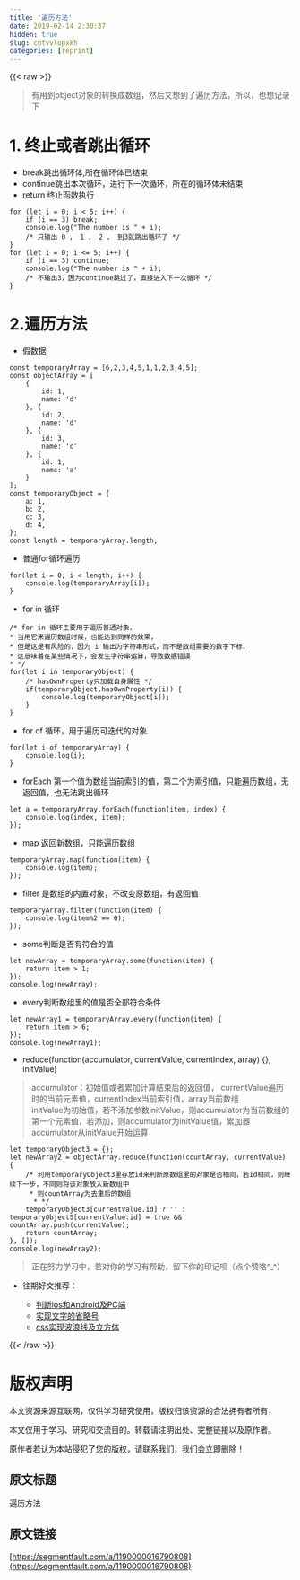 ```yaml
---
title: '遍历方法' 
date: 2019-02-14 2:30:37
hidden: true
slug: cntvvlopxkh
categories: [reprint]
---
```


{{< raw >}}

                    
<blockquote>有用到object对象的转换成数组，然后又想到了遍历方法，所以，也想记录下</blockquote>
<h1 id="articleHeader0">1. 终止或者跳出循环</h1>
<ul>
<li>break跳出循环体,所在循环体已结束</li>
<li>continue跳出本次循环，进行下一次循环，所在的循环体未结束</li>
<li>return 终止函数执行</li>
</ul>
<div class="widget-codetool" style="display:none;">
      <div class="widget-codetool--inner">
      <span class="selectCode code-tool" data-toggle="tooltip" data-placement="top" title="" data-original-title="全选"></span>
      <span type="button" class="copyCode code-tool" data-toggle="tooltip" data-placement="top" data-clipboard-text="for (let i = 0; i < 5; i++) {
    if (i == 3) break;
    console.log(&quot;The number is &quot; + i);
    /* 只输出 0 ， 1 ， 2 ， 到3就跳出循环了 */
}
for (let i = 0; i <= 5; i++) {
    if (i == 3) continue;
    console.log(&quot;The number is &quot; + i);
    /* 不输出3，因为continue跳过了，直接进入下一次循环 */
}" title="" data-original-title="复制"></span>
      <span type="button" class="saveToNote code-tool" data-toggle="tooltip" data-placement="top" title="" data-original-title="放进笔记"></span>
      </div>
      </div><pre class="hljs gauss"><code><span class="hljs-keyword">for</span> (<span class="hljs-keyword">let</span> i = <span class="hljs-number">0</span>; i &lt; <span class="hljs-number">5</span>; i++) {
    <span class="hljs-keyword">if</span> (i == <span class="hljs-number">3</span>) <span class="hljs-keyword">break</span>;
    console.<span class="hljs-built_in">log</span>(<span class="hljs-string">"The number is "</span> + i);
    <span class="hljs-comment">/* 只输出 0 ， 1 ， 2 ， 到3就跳出循环了 */</span>
}
<span class="hljs-keyword">for</span> (<span class="hljs-keyword">let</span> i = <span class="hljs-number">0</span>; i &lt;= <span class="hljs-number">5</span>; i++) {
    <span class="hljs-keyword">if</span> (i == <span class="hljs-number">3</span>) <span class="hljs-keyword">continue</span>;
    console.<span class="hljs-built_in">log</span>(<span class="hljs-string">"The number is "</span> + i);
    <span class="hljs-comment">/* 不输出3，因为continue跳过了，直接进入下一次循环 */</span>
}</code></pre>
<h1 id="articleHeader1">2.遍历方法</h1>
<ul><li>假数据</li></ul>
<div class="widget-codetool" style="display:none;">
      <div class="widget-codetool--inner">
      <span class="selectCode code-tool" data-toggle="tooltip" data-placement="top" title="" data-original-title="全选"></span>
      <span type="button" class="copyCode code-tool" data-toggle="tooltip" data-placement="top" data-clipboard-text="const temporaryArray = [6,2,3,4,5,1,1,2,3,4,5];
const objectArray = [
    {
        id: 1,
        name: 'd'
    }, {
        id: 2,
        name: 'd'
    }, {
        id: 3,
        name: 'c'
    }, {
        id: 1,
        name: 'a'
    }
];
const temporaryObject = {
    a: 1,
    b: 2,
    c: 3,
    d: 4,
};
const length = temporaryArray.length;" title="" data-original-title="复制"></span>
      <span type="button" class="saveToNote code-tool" data-toggle="tooltip" data-placement="top" title="" data-original-title="放进笔记"></span>
      </div>
      </div><pre class="hljs dts"><code>const temporaryArray = [<span class="hljs-number">6</span>,<span class="hljs-number">2</span>,<span class="hljs-number">3</span>,<span class="hljs-number">4</span>,<span class="hljs-number">5</span>,<span class="hljs-number">1</span>,<span class="hljs-number">1</span>,<span class="hljs-number">2</span>,<span class="hljs-number">3</span>,<span class="hljs-number">4</span>,<span class="hljs-number">5</span>];
const objectArray = [
    {
<span class="hljs-symbol">        id:</span> <span class="hljs-number">1</span>,
<span class="hljs-symbol">        name:</span> <span class="hljs-string">'d'</span>
    }, {
<span class="hljs-symbol">        id:</span> <span class="hljs-number">2</span>,
<span class="hljs-symbol">        name:</span> <span class="hljs-string">'d'</span>
    }, {
<span class="hljs-symbol">        id:</span> <span class="hljs-number">3</span>,
<span class="hljs-symbol">        name:</span> <span class="hljs-string">'c'</span>
    }, {
<span class="hljs-symbol">        id:</span> <span class="hljs-number">1</span>,
<span class="hljs-symbol">        name:</span> <span class="hljs-string">'a'</span>
    }
];
const temporaryObject = {
<span class="hljs-symbol">    a:</span> <span class="hljs-number">1</span>,
<span class="hljs-symbol">    b:</span> <span class="hljs-number">2</span>,
<span class="hljs-symbol">    c:</span> <span class="hljs-number">3</span>,
<span class="hljs-symbol">    d:</span> <span class="hljs-number">4</span>,
};
const length = temporaryArray.length;</code></pre>
<ul><li>普通for循环遍历</li></ul>
<div class="widget-codetool" style="display:none;">
      <div class="widget-codetool--inner">
      <span class="selectCode code-tool" data-toggle="tooltip" data-placement="top" title="" data-original-title="全选"></span>
      <span type="button" class="copyCode code-tool" data-toggle="tooltip" data-placement="top" data-clipboard-text="for(let i = 0; i < length; i++) {
    console.log(temporaryArray[i]);
}" title="" data-original-title="复制"></span>
      <span type="button" class="saveToNote code-tool" data-toggle="tooltip" data-placement="top" title="" data-original-title="放进笔记"></span>
      </div>
      </div><pre class="hljs matlab"><code><span class="hljs-keyword">for</span>(let <span class="hljs-built_in">i</span> = <span class="hljs-number">0</span>; <span class="hljs-built_in">i</span> &lt; <span class="hljs-built_in">length</span>; <span class="hljs-built_in">i</span>++) {
    console.log(temporaryArray[i]);
}</code></pre>
<ul><li>for in 循环</li></ul>
<div class="widget-codetool" style="display:none;">
      <div class="widget-codetool--inner">
      <span class="selectCode code-tool" data-toggle="tooltip" data-placement="top" title="" data-original-title="全选"></span>
      <span type="button" class="copyCode code-tool" data-toggle="tooltip" data-placement="top" data-clipboard-text="/* for in 循环主要用于遍历普通对象，
* 当用它来遍历数组时候，也能达到同样的效果，
* 但是这是有风险的，因为 i 输出为字符串形式，而不是数组需要的数字下标，
* 这意味着在某些情况下，会发生字符串运算，导致数据错误
* */
for(let i in temporaryObject) {
    /* hasOwnProperty只加载自身属性 */
    if(temporaryObject.hasOwnProperty(i)) {
        console.log(temporaryObject[i]);
    }
}" title="" data-original-title="复制"></span>
      <span type="button" class="saveToNote code-tool" data-toggle="tooltip" data-placement="top" title="" data-original-title="放进笔记"></span>
      </div>
      </div><pre class="hljs javascript"><code><span class="hljs-comment">/* for in 循环主要用于遍历普通对象，
* 当用它来遍历数组时候，也能达到同样的效果，
* 但是这是有风险的，因为 i 输出为字符串形式，而不是数组需要的数字下标，
* 这意味着在某些情况下，会发生字符串运算，导致数据错误
* */</span>
<span class="hljs-keyword">for</span>(<span class="hljs-keyword">let</span> i <span class="hljs-keyword">in</span> temporaryObject) {
    <span class="hljs-comment">/* hasOwnProperty只加载自身属性 */</span>
    <span class="hljs-keyword">if</span>(temporaryObject.hasOwnProperty(i)) {
        <span class="hljs-built_in">console</span>.log(temporaryObject[i]);
    }
}</code></pre>
<ul><li>for of 循环，用于遍历可迭代的对象</li></ul>
<div class="widget-codetool" style="display:none;">
      <div class="widget-codetool--inner">
      <span class="selectCode code-tool" data-toggle="tooltip" data-placement="top" title="" data-original-title="全选"></span>
      <span type="button" class="copyCode code-tool" data-toggle="tooltip" data-placement="top" data-clipboard-text="for(let i of temporaryArray) {
    console.log(i);
}" title="" data-original-title="复制"></span>
      <span type="button" class="saveToNote code-tool" data-toggle="tooltip" data-placement="top" title="" data-original-title="放进笔记"></span>
      </div>
      </div><pre class="hljs javascript"><code><span class="hljs-keyword">for</span>(<span class="hljs-keyword">let</span> i <span class="hljs-keyword">of</span> temporaryArray) {
    <span class="hljs-built_in">console</span>.log(i);
}</code></pre>
<ul><li>forEach 第一个值为数组当前索引的值，第二个为索引值，只能遍历数组，无返回值，也无法跳出循环</li></ul>
<div class="widget-codetool" style="display:none;">
      <div class="widget-codetool--inner">
      <span class="selectCode code-tool" data-toggle="tooltip" data-placement="top" title="" data-original-title="全选"></span>
      <span type="button" class="copyCode code-tool" data-toggle="tooltip" data-placement="top" data-clipboard-text="let a = temporaryArray.forEach(function(item, index) {
    console.log(index, item);
});" title="" data-original-title="复制"></span>
      <span type="button" class="saveToNote code-tool" data-toggle="tooltip" data-placement="top" title="" data-original-title="放进笔记"></span>
      </div>
      </div><pre class="hljs fortran"><code>let a = temporaryArray.forEach(<span class="hljs-function"><span class="hljs-keyword">function</span><span class="hljs-params">(item, index)</span></span> {
    console.<span class="hljs-built_in">log</span>(<span class="hljs-built_in">index</span>, item);
});</code></pre>
<ul><li>map 返回新数组，只能遍历数组</li></ul>
<div class="widget-codetool" style="display:none;">
      <div class="widget-codetool--inner">
      <span class="selectCode code-tool" data-toggle="tooltip" data-placement="top" title="" data-original-title="全选"></span>
      <span type="button" class="copyCode code-tool" data-toggle="tooltip" data-placement="top" data-clipboard-text="temporaryArray.map(function(item) {
    console.log(item);
});" title="" data-original-title="复制"></span>
      <span type="button" class="saveToNote code-tool" data-toggle="tooltip" data-placement="top" title="" data-original-title="放进笔记"></span>
      </div>
      </div><pre class="hljs fortran"><code>temporaryArray.map(<span class="hljs-function"><span class="hljs-keyword">function</span><span class="hljs-params">(item)</span></span> {
    console.<span class="hljs-built_in">log</span>(item);
});</code></pre>
<ul><li>filter 是数组的内置对象，不改变原数组，有返回值</li></ul>
<div class="widget-codetool" style="display:none;">
      <div class="widget-codetool--inner">
      <span class="selectCode code-tool" data-toggle="tooltip" data-placement="top" title="" data-original-title="全选"></span>
      <span type="button" class="copyCode code-tool" data-toggle="tooltip" data-placement="top" data-clipboard-text="temporaryArray.filter(function(item) {
    console.log(item%2 == 0);
});" title="" data-original-title="复制"></span>
      <span type="button" class="saveToNote code-tool" data-toggle="tooltip" data-placement="top" title="" data-original-title="放进笔记"></span>
      </div>
      </div><pre class="hljs matlab"><code>temporaryArray.filter(<span class="hljs-function"><span class="hljs-keyword">function</span><span class="hljs-params">(item)</span> {</span>
    console.<span class="hljs-built_in">log</span>(item<span class="hljs-comment">%2 == 0);</span>
});</code></pre>
<ul><li>some判断是否有符合的值</li></ul>
<div class="widget-codetool" style="display:none;">
      <div class="widget-codetool--inner">
      <span class="selectCode code-tool" data-toggle="tooltip" data-placement="top" title="" data-original-title="全选"></span>
      <span type="button" class="copyCode code-tool" data-toggle="tooltip" data-placement="top" data-clipboard-text="let newArray = temporaryArray.some(function(item) {
    return item > 1;
});
console.log(newArray);" title="" data-original-title="复制"></span>
      <span type="button" class="saveToNote code-tool" data-toggle="tooltip" data-placement="top" title="" data-original-title="放进笔记"></span>
      </div>
      </div><pre class="hljs haxe"><code>let <span class="hljs-keyword">new</span><span class="hljs-type">Array</span> = temporaryArray.some(<span class="hljs-function"><span class="hljs-keyword">function</span></span>(item) {
    <span class="hljs-keyword">return</span> item &gt; <span class="hljs-number">1</span>;
});
console.log(<span class="hljs-keyword">new</span><span class="hljs-type">Array</span>);</code></pre>
<ul><li>every判断数组里的值是否全部符合条件</li></ul>
<div class="widget-codetool" style="display:none;">
      <div class="widget-codetool--inner">
      <span class="selectCode code-tool" data-toggle="tooltip" data-placement="top" title="" data-original-title="全选"></span>
      <span type="button" class="copyCode code-tool" data-toggle="tooltip" data-placement="top" data-clipboard-text="let newArray1 = temporaryArray.every(function(item) {
    return item > 6;
});
console.log(newArray1);" title="" data-original-title="复制"></span>
      <span type="button" class="saveToNote code-tool" data-toggle="tooltip" data-placement="top" title="" data-original-title="放进笔记"></span>
      </div>
      </div><pre class="hljs haxe"><code>let <span class="hljs-keyword">new</span><span class="hljs-type">Array1</span> = temporaryArray.every(<span class="hljs-function"><span class="hljs-keyword">function</span></span>(item) {
    <span class="hljs-keyword">return</span> item &gt; <span class="hljs-number">6</span>;
});
console.log(<span class="hljs-keyword">new</span><span class="hljs-type">Array1</span>);</code></pre>
<ul><li>reduce(function(accumulator, currentValue, currentIndex, array) {}, initValue)</li></ul>
<blockquote>accumulator：初始值或者累加计算结束后的返回值， currentValue遍历时的当前元素值，currentIndex当前索引值，array当前数组<br>initValue为初始值，若不添加参数initValue，则accumulator为当前数组的第一个元素值，若添加，则accumulator为initValue值，累加器accumulator从initValue开始运算</blockquote>
<div class="widget-codetool" style="display:none;">
      <div class="widget-codetool--inner">
      <span class="selectCode code-tool" data-toggle="tooltip" data-placement="top" title="" data-original-title="全选"></span>
      <span type="button" class="copyCode code-tool" data-toggle="tooltip" data-placement="top" data-clipboard-text="let temporaryObject3 = {};
let newArray2 = objectArray.reduce(function(countArray, currentValue) {
    /* 利用temporaryObject3里存放id来判断原数组里的对象是否相同，若id相同，则继续下一步，不同则将该对象放入新数组中
     * 则countArray为去重后的数组
      * */
    temporaryObject3[currentValue.id] ? '' : temporaryObject3[currentValue.id] = true &amp;&amp; countArray.push(currentValue);
    return countArray;
}, []);
console.log(newArray2);" title="" data-original-title="复制"></span>
      <span type="button" class="saveToNote code-tool" data-toggle="tooltip" data-placement="top" title="" data-original-title="放进笔记"></span>
      </div>
      </div><pre class="hljs haxe"><code>let temporaryObject3 = {};
let <span class="hljs-keyword">new</span><span class="hljs-type">Array2</span> = objectArray.reduce(<span class="hljs-function"><span class="hljs-keyword">function</span></span>(countArray, currentValue) {
    <span class="hljs-comment">/* 利用temporaryObject3里存放id来判断原数组里的对象是否相同，若id相同，则继续下一步，不同则将该对象放入新数组中
     * 则countArray为去重后的数组
      * */</span>
    temporaryObject3[currentValue.id] ? <span class="hljs-string">''</span> : <span class="hljs-type">temporaryObject3</span>[currentValue.id] = <span class="hljs-literal">true</span> &amp;&amp; countArray.push(currentValue);
    <span class="hljs-keyword">return</span> countArray;
}, []);
console.log(<span class="hljs-keyword">new</span><span class="hljs-type">Array2</span>);</code></pre>
<blockquote>正在努力学习中，若对你的学习有帮助，留下你的印记呗（点个赞咯^_^）</blockquote>
<ul><li>
<p>往期好文推荐：</p>
<ul>
<li><a href="https://segmentfault.com/a/1190000016542821">判断ios和Android及PC端</a></li>
<li><a href="https://segmentfault.com/a/1190000016686869" target="_blank">实现文字的省略号</a></li>
<li><a href="https://segmentfault.com/a/1190000016655944">css实现波浪线及立方体</a></li>
</ul>
</li></ul>

                
{{< /raw >}}

# 版权声明
本文资源来源互联网，仅供学习研究使用，版权归该资源的合法拥有者所有，

本文仅用于学习、研究和交流目的。转载请注明出处、完整链接以及原作者。

原作者若认为本站侵犯了您的版权，请联系我们，我们会立即删除！

## 原文标题
遍历方法

## 原文链接
[https://segmentfault.com/a/1190000016790808](https://segmentfault.com/a/1190000016790808)


